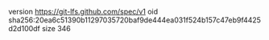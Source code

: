 version https://git-lfs.github.com/spec/v1
oid sha256:20ea6c51390b11297035720baf9de444ea031f524b157c47eb9f4425d2d100df
size 346

